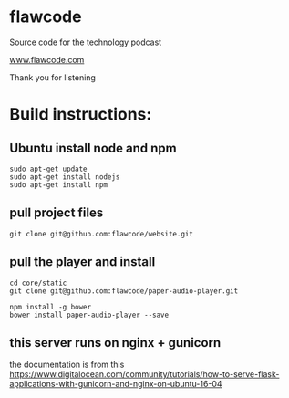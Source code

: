 # flawcode

Source code for the technology podcast

www.flawcode.com

Thank you for listening

# Build instructions:

## Ubuntu install node and npm

    sudo apt-get update
    sudo apt-get install nodejs
    sudo apt-get install npm

## pull project files

    git clone git@github.com:flawcode/website.git

## pull the player and install

    cd core/static
    git clone git@github.com:flawcode/paper-audio-player.git

    npm install -g bower
    bower install paper-audio-player --save
    
## this server runs on nginx + gunicorn

the documentation is from this https://www.digitalocean.com/community/tutorials/how-to-serve-flask-applications-with-gunicorn-and-nginx-on-ubuntu-16-04

